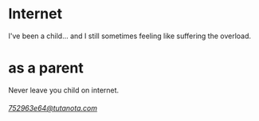 # Internet

I've been a child... and I still sometimes feeling like suffering the overload.

# as a parent

Never leave you child on internet.

###### 752963e64@tutanota.com
